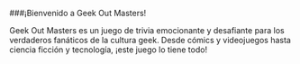 ###¡Bienvenido a Geek Out Masters!


Geek Out Masters es un juego de trivia emocionante y desafiante para los verdaderos 
fanáticos de la cultura geek. Desde cómics y videojuegos hasta ciencia ficción
y tecnología, ¡este juego lo tiene todo!